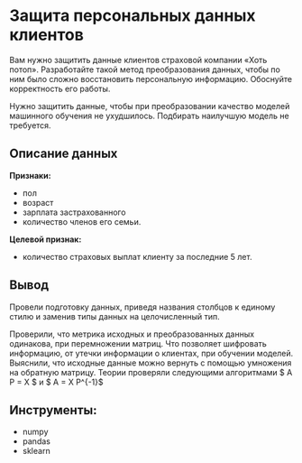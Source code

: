 # Защита персональных данных клиентов

Вам нужно защитить данные клиентов страховой компании «Хоть потоп». Разработайте такой метод преобразования данных, чтобы по ним было сложно восстановить персональную информацию. Обоснуйте корректность его работы.

Нужно защитить данные, чтобы при преобразовании качество моделей машинного обучения не ухудшилось. Подбирать наилучшую модель не требуется.

## Описание данных

**Признаки:** 
* пол 
* возраст 
* зарплата застрахованного
* количество членов его семьи.

**Целевой признак:**
* количество страховых выплат клиенту за последние 5 лет.

## Вывод

Провели подготовку данных, приведя названия столбцов к единому стилю и заменив типы данных на целочисленный тип.

Проверили, что метрика исходных и преобразованных данных одинакова, при перемножении матриц. Что позволяет шифровать информацию, от утечки информации о клиентах, при обучении моделей. Выяснили, что исходные данные можно вернуть с помощью умножения на обратную матрицу. Теории проверяли следующими алгоритмами $ A P = X $ и $ A = X P^{-1}$

## Инструменты:

- numpy
- pandas
- sklearn
